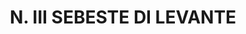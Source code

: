 ---
title: "N. III SEBESTE DI LEVANTE"
plant-name: "N. III SEBESTE DI LEVANTE"
plant-number: "111"
plant-img1: "/assets/img/plant111_verso.jpg"
plant-img2: "/assets/img/plant111.jpg"
plant-xml: "/assets/xml/plant111.xml"
plant-title: "N. III SEBESTE DI LEVANTE"
plant-taxon-link: ""
plant-taxon-content: ""
layout: single-xml
---